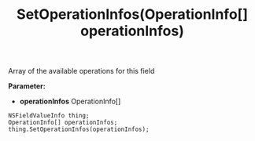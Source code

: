 ﻿---
uid: crmscript_ref_NSFieldValueInfo_SetOperationInfos
title: SetOperationInfos(OperationInfo[] operationInfos)
intellisense: NSFieldValueInfo.SetOperationInfos
keywords: NSFieldValueInfo, GetOperationInfos
so.topic: reference
---

Array of the available operations for this field

**Parameter:** 
 - **operationInfos** OperationInfo[]

```crmscript
NSFieldValueInfo thing;
OperationInfo[] operationInfos;
thing.SetOperationInfos(operationInfos);
```

